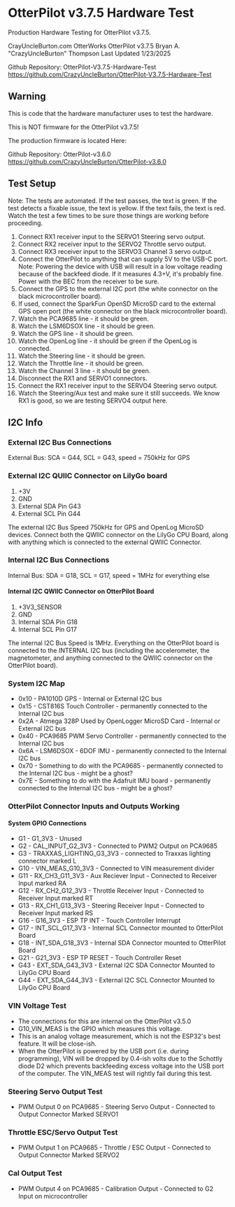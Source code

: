 # OtterPilot v3.7.5 Hardware Test

Production Hardware Testing for OtterPilot v3.7.5.

CrayUncleBurton.com OtterWorks
OtterPilot v3.7.5
Bryan A. "CrazyUncleBurton" Thompson
Last Updated 1/23/2025

Github Repository:  OtterPilot-V3.7.5-Hardware-Test
<https://github.com/CrazyUncleBurton/OtterPilot-V3.7.5-Hardware-Test>

## Warning

This is code that the hardware manufacturer uses to test the hardware.  

This is NOT firmware for the OtterPilot v3.7.5!
  
The production firmware is located Here:

Github Repository:  OtterPilot-v3.6.0
<https://github.com/CrazyUncleBurton/OtterPilot-v3.6.0>

## Test Setup

Note:  The tests are automated.  If the test passes, the text is green.  If the test detects a fixable issue, the text is yellow.  If the text fails, the text is red.  Watch the test a few times to be sure those things are working before proceeding.

1) Connect RX1 receiver input to the SERVO1 Steering servo output.
2) Connect RX2 receiver input to the SERVO2 Throttle servo output.
3) Connect RX3 receiver input to the SERVO3 Channel 3 servo output.
4) Connect the OtterPilot to anything that can supply 5V to the USB-C port.  Note:  Powering the device with USB will result in a low voltage reading because of the backfeed diode.  If it measures 4.3+V, it's probably fine.  Power with the BEC from the receiver to be sure.
5) Connect the GPS to the external I2C port (the white connector on the black microcontroller board).
6) If used, connect the SparkFun OpenSD MicroSD card to the external GPS open port (the white connector on the black microcontroller board).
7) Watch the PCA9685 line - it should be green.
8) Watch the LSM6DSOX line - it should be green.
9) Watch the GPS line - it should be green.
10) Watch the OpenLog line - it should be green if the OpenLog is connected.
11) Watch the Steering line - it should be green.
12) Watch the Throttle line - it should be green.
13) Watch the Channel 3 line - it should be green.
14) Disconnect the RX1 and SERVO1 connectors.  
15) Connect the RX1 receiver input to the SERVO4 Steering servo output.
16) Watch the Steering/Aux test and make sure it still succeeds.  We know RX1 is good, so we are testing SERVO4 output here.

## I2C Info

### External I2C Bus Connections

External Bus:  SCA = G44, SCL = G43, speed = 750kHz for GPS

### External I2C QUIIC Connector on LilyGo board

1. +3V
2. GND
3. External SDA Pin G43
4. External SCL Pin G44

The external I2C Bus Speed 750kHz for GPS and OpenLog MicroSD devices.  Connect both the QWIIC connector on the LilyGo CPU Board, along with anything which is connected to the external QWIIC Connector.

### Internal I2C Bus Connections

Internal Bus:  SDA = G18, SCL = G17, speed = 1MHz for everything else

#### Internal I2C QWIIC Connector on OtterPilot Board

1. +3V3_SENSOR
2. GND
3. Internal SDA Pin G18
4. Internal SCL Pin G17

The internal I2C Bus Speed is 1MHz.  Everything on the OtterPilot board is connected to the INTERNAL I2C bus (including the accelerometer, the magnetometer, and anything connected to the QWIIC connector on the OtterPilot board).  

### System I2C Map

* 0x10 - PA1010D GPS - Internal or External I2C bus
* 0x15 - CST816S Touch Controller - permanently connected to the Internal I2C bus
* 0x2A - Atmega 328P Used by OpenLogger MicroSD Card - Internal or External I2C bus
* 0x40 - PCA9685 PWM Servo Controller - permanently connected to the Internal I2C bus
* 0x6A - LSM6DSOX - 6DOF IMU - permanently connected to the Internal I2C bus
* 0x70 - Something to do with the PCA9685 - permanently connected to the Internal I2C bus - might be a ghost?
* 0x7E - Something to do with the Adafruit IMU board - permanently connected to the Internal I2C bus - might be a ghost?

### OtterPilot Connector Inputs and Outputs Working

#### System GPIO Connections

* G1 - G1_3V3 - Unused
* G2 - CAL_INPUT_G2_3V3 - Connected to PWM2 Output on PCA9685
* G3 - TRAXXAS_LIGHTING_G3_3V3 - connected to Traxxas lighting connector marked L
* G10 - VIN_MEAS_G10_3V3 - Connected to VIN measurement divider
* G11 - RX_CH3_G11_3V3 - Aux Reciever Input - Connected to Receiver Input marked RA
* G12 - RX_CH2_G12_3V3 - Throttle Receiver Input - Connected to Receiver Input marked RT
* G13 - RX_CH1_G13_3V3 - Steering Receiver Input - Connected to Receiver Input marked RS
* G16 - G16_3V3 - ESP TP INT - Touch Controller Interrupt
* G17 - INT_SCL_G17_3V3 - Internal SCL Connector mounted to OtterPilot Board
* G18 - INT_SDA_G18_3V3 - Internal SDA Connector mounted to OtterPilot Board
* G21 - G21_3V3 - ESP TP RESET - Touch Controller Reset
* G43 - EXT_SDA_G43_3V3 - External I2C SDA Connector Mounted to LilyGo CPU Board
* G44 - EXT_SDA_G44_3V3 - External I2C SCL Connector Mounted to LilyGo CPU Board

### VIN Voltage Test

* The connections for this are internal on the OtterPilot v3.5.0
* G10_VIN_MEAS is the GPIO which measures this voltage.
* This is an analog voltage measurement, which is not the ESP32's best feature.  It will be close-ish.
* When the OtterPilot is powered by the USB port (i.e. during programming), VIN will be dropped by 0.4-ish volts due to the Schottly diode D2 which prevents backfeeding excess voltage into the USB port of the computer.  The VIN_MEAS test will rightly fail during this test.

### Steering Servo Output Test

* PWM Output 0 on PCA9685 - Steering Servo Output - Connected to Output Connector Marked SERVO1

### Throttle ESC/Servo Output Test

* PWM Output 1 on PCA9685 - Throttle / ESC Output - Connected to Output Connector Marked SERVO2

### Cal Output Test

* PWM Output 4 on PCA9685 - Calibration Output - Connected to G2 Input on microcontroller
